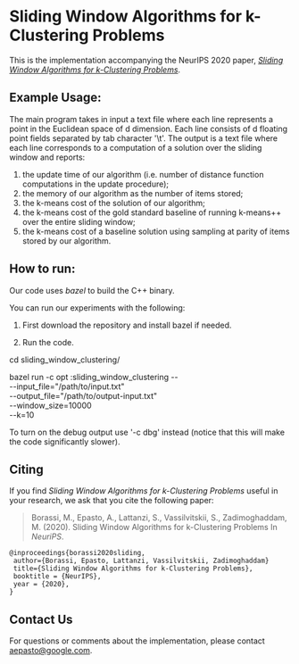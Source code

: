 Sliding Window Algorithms for k-Clustering Problems
===============================

This is the implementation accompanying the NeurIPS 2020 paper,
[_Sliding Window Algorithms for k-Clustering Problems_](https://arxiv.org/abs/2006.05850).


Example Usage:
--------------

The main program takes in input a text file where each line represents a point
in the Euclidean space of d dimension. Each line consists of d floating point
fields separated by tab character '\t'. The output is a text file where each
line corresponds to a computation of a solution over the sliding window and
reports:
1) the update time of our algorithm (i.e. number of distance function
computations in the update procedure);
2) the memory of our algorithm as the number of items stored;
3) the k-means cost of the solution of our algorithm;
4) the k-means cost of the gold standard baseline of running k-means++
 over the entire sliding window;
5) the k-means cost of a baseline solution using sampling at parity of items
 stored by our algorithm.


How to run:
-------
Our code uses *bazel* to build the C++ binary.

You can run our experiments with the following:

1) First download the repository and install bazel if needed.

2) Run the code.

cd sliding_window_clustering/

bazel run -c opt :sliding_window_clustering -- \
 --input_file="/path/to/input.txt" \
 --output_file="/path/to/output-input.txt" \
 --window_size=10000 \
 --k=10

To turn on the debug output use '-c dbg' instead (notice that this will make the
code significantly slower).

Citing
------
If you find _Sliding Window Algorithms for k-Clustering Problems_ useful in your
research, we ask that you cite the following paper:

> Borassi, M., Epasto, A., Lattanzi, S., Vassilvitskii, S., Zadimoghaddam, M. (2020).
> Sliding Window Algorithms for k-Clustering Problems
> In _NeuriPS_.

    @inproceedings{borassi2020sliding,
     author={Borassi, Epasto, Lattanzi, Vassilvitskii, Zadimoghaddam}
     title={Sliding Window Algorithms for k-Clustering Problems},
     booktitle = {NeurIPS},
     year = {2020},
    }

Contact Us
----------
For questions or comments about the implementation, please contact
<aepasto@google.com>.

